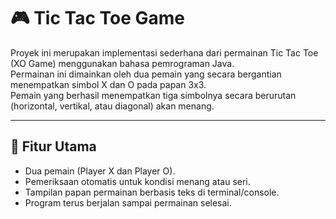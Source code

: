 # 🎮 Tic Tac Toe Game

Proyek ini merupakan implementasi sederhana dari permainan Tic Tac Toe (XO Game) menggunakan bahasa pemrograman Java.  
Permainan ini dimainkan oleh dua pemain yang secara bergantian menempatkan simbol X dan O pada papan 3x3.  
Pemain yang berhasil menempatkan tiga simbolnya secara berurutan (horizontal, vertikal, atau diagonal) akan menang.

---

## 🧠 Fitur Utama
- Dua pemain (Player X dan Player O).
- Pemeriksaan otomatis untuk kondisi menang atau seri.
- Tampilan papan permainan berbasis teks di terminal/console.
- Program terus berjalan sampai permainan selesai.